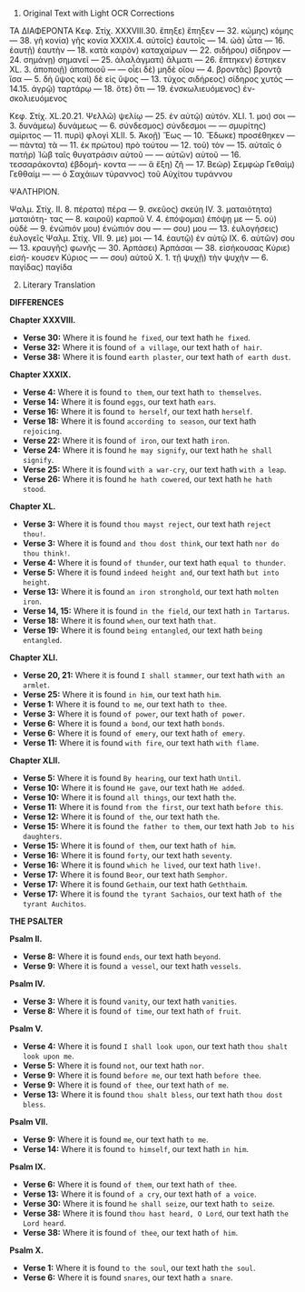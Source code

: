 1. Original Text with Light OCR Corrections

ΤΑ ΔΙΑΦΕΡΟΝΤΑ
Κεφ. Στίχ.
XXXVIII.30. ἔπηξε) ἔπηξεν
— 32. κώμης) κόμης
— 38. γῆ κονία) γῆς κονία
XXXIX.4. αὐτοῖς) ἑαυτοῖς
— 14. ὠὰ) ὦτα
— 16. ἑαυτῇ) ἑαυτὴν
— 18. κατὰ καιρὸν) καταχαίρων
— 22. σιδήρου) σίδηρον
— 24. σημάνῃ) σημανεῖ
— 25. ἀλαλάγματι) ἅλματι
— 26. ἔπτηκεν) ἔστηκεν
XL. 3. ἀποποιῇ) ἀποποιοῦ
— — οἶει δὲ) μηδὲ οἴου
— 4. βροντᾶς) βροντᾷ ἴσα
— 5. δὴ ὕψος καὶ) δὲ εἰς
  ὕψος
— 13. τύχος σιδήρεος) σίδηρος
  χυτός
— 14.15. ἀγρῷ) ταρτάρῳ
— 18. ὅτε) ὅτι
— 19. ἐνσκωλιευόμενος) ἐν-
  σκολιευόμενος

Κεφ. Στίχ.
XL.20.21. Ψελλῶ) ψελίῳ
— 25. ἐν αὐτῷ) αὐτόν.
XLI. 1. μοι) σοι
— 3. δυνάμεω) δυνάμεως
— 6. σύνδεσμος) σύνδεσμοι
— — σμυρίτης) σμίριτος
— 11. πυρὶ) φλογὶ
XLII. 5. Ἀκοῇ) Ἕως
— 10. Ἔδωκε) προσέθηκεν
— — πάντα) τὰ
— 11. ἐκ πρώτου) πρὸ τούτου
— 12. τοῦ) τὸν
— 15. αὐταῖς ὁ πατὴρ) Ἰὼβ
  ταῖς θυγατράσιν αὐτοῦ
— — αὐτῶν) αὐτοῦ
— 16. τεσσαράκοντα) ἑβδομή-
  κοντα
— — ἃ ἔξη) ζῆ
— 17. Βεὼρ) Σεμφώρ
  Γεθαὶμ) Γεθθαίμ
— — ὁ Σαχάιων τύραννος)
  τοῦ Αὐχίτου τυράννου

ΨΑΛΤΗΡΙΟΝ.

Ψαλμ. Στίχ.
II. 8. πέρατα) πέρα
— 9. σκεῦος) σκεύη
IV. 3. ματαιότητα) ματαιότη-
  τας
— 8. καιροῦ) καρποῦ
V. 4. ἐπόψομαι) ἐπόψῃ με
— 5. οὐ) οὐδὲ
— 9. ἐνώπιόν μου) ἐνώπιόν σου
— — σου) μου
— 13. ἐυλογήσεις) ἐυλογεῖς
Ψαλμ. Στίχ.
VII. 9. με) μοι
— 14. ἑαυτῷ) ἐν αὐτῷ
IX. 6. αὐτῶν) σου
— 13. κραυγῆς) φωνῆς
— 30. Ἁρπάσει) Ἁρπάσαι
— 38. εἰσήκουσας Κύριε) εἰσή-
  κουσεν Κύριος
— — σου) αὐτοῦ
X. 1. τῇ ψυχῇ) τὴν ψυχὴν
— 6. παγίδας) παγίδα

2. Literary Translation

**DIFFERENCES**

**Chapter XXXVIII.**
*   **Verse 30:** Where it is found `he fixed`, our text hath `he fixed`.
*   **Verse 32:** Where it is found `of a village`, our text hath `of hair`.
*   **Verse 38:** Where it is found `earth plaster`, our text hath `of earth dust`.

**Chapter XXXIX.**
*   **Verse 4:** Where it is found `to them`, our text hath `to themselves`.
*   **Verse 14:** Where it is found `eggs`, our text hath `ears`.
*   **Verse 16:** Where it is found `to herself`, our text hath `herself`.
*   **Verse 18:** Where it is found `according to season`, our text hath `rejoicing`.
*   **Verse 22:** Where it is found `of iron`, our text hath `iron`.
*   **Verse 24:** Where it is found `he may signify`, our text hath `he shall signify`.
*   **Verse 25:** Where it is found `with a war-cry`, our text hath `with a leap`.
*   **Verse 26:** Where it is found `he hath cowered`, our text hath `he hath stood`.

**Chapter XL.**
*   **Verse 3:** Where it is found `thou mayst reject`, our text hath `reject thou!`.
*   **Verse 3:** Where it is found `and thou dost think`, our text hath `nor do thou think!`.
*   **Verse 4:** Where it is found `of thunder`, our text hath `equal to thunder`.
*   **Verse 5:** Where it is found `indeed height and`, our text hath `but into height`.
*   **Verse 13:** Where it is found `an iron stronghold`, our text hath `molten iron`.
*   **Verse 14, 15:** Where it is found `in the field`, our text hath `in Tartarus`.
*   **Verse 18:** Where it is found `when`, our text hath `that`.
*   **Verse 19:** Where it is found `being entangled`, our text hath `being entangled`.

**Chapter XLI.**
*   **Verse 20, 21:** Where it is found `I shall stammer`, our text hath `with an armlet`.
*   **Verse 25:** Where it is found `in him`, our text hath `him`.
*   **Verse 1:** Where it is found `to me`, our text hath `to thee`.
*   **Verse 3:** Where it is found `of power`, our text hath `of power`.
*   **Verse 6:** Where it is found `a bond`, our text hath `bonds`.
*   **Verse 6:** Where it is found `of emery`, our text hath `of emery`.
*   **Verse 11:** Where it is found `with fire`, our text hath `with flame`.

**Chapter XLII.**
*   **Verse 5:** Where it is found `By hearing`, our text hath `Until`.
*   **Verse 10:** Where it is found `He gave`, our text hath `He added`.
*   **Verse 10:** Where it is found `all things`, our text hath `the`.
*   **Verse 11:** Where it is found `from the first`, our text hath `before this`.
*   **Verse 12:** Where it is found `of the`, our text hath `the`.
*   **Verse 15:** Where it is found `the father to them`, our text hath `Job to his daughters`.
*   **Verse 15:** Where it is found `of them`, our text hath `of him`.
*   **Verse 16:** Where it is found `forty`, our text hath `seventy`.
*   **Verse 16:** Where it is found `which he lived`, our text hath `live!`.
*   **Verse 17:** Where it is found `Beor`, our text hath `Semphor`.
*   **Verse 17:** Where it is found `Gethaim`, our text hath `Geththaim`.
*   **Verse 17:** Where it is found `the tyrant Sachaios`, our text hath `of the tyrant Auchitos`.

**THE PSALTER**

**Psalm II.**
*   **Verse 8:** Where it is found `ends`, our text hath `beyond`.
*   **Verse 9:** Where it is found `a vessel`, our text hath `vessels`.

**Psalm IV.**
*   **Verse 3:** Where it is found `vanity`, our text hath `vanities`.
*   **Verse 8:** Where it is found `of time`, our text hath `of fruit`.

**Psalm V.**
*   **Verse 4:** Where it is found `I shall look upon`, our text hath `thou shalt look upon me`.
*   **Verse 5:** Where it is found `not`, our text hath `nor`.
*   **Verse 9:** Where it is found `before me`, our text hath `before thee`.
*   **Verse 9:** Where it is found `of thee`, our text hath `of me`.
*   **Verse 13:** Where it is found `thou shalt bless`, our text hath `thou dost bless`.

**Psalm VII.**
*   **Verse 9:** Where it is found `me`, our text hath `to me`.
*   **Verse 14:** Where it is found `to himself`, our text hath `in him`.

**Psalm IX.**
*   **Verse 6:** Where it is found `of them`, our text hath `of thee`.
*   **Verse 13:** Where it is found `of a cry`, our text hath `of a voice`.
*   **Verse 30:** Where it is found `he shall seize`, our text hath `to seize`.
*   **Verse 38:** Where it is found `thou hast heard, O Lord`, our text hath `the Lord heard`.
*   **Verse 38:** Where it is found `of thee`, our text hath `of him`.

**Psalm X.**
*   **Verse 1:** Where it is found `to the soul`, our text hath `the soul`.
*   **Verse 6:** Where it is found `snares`, our text hath `a snare`.